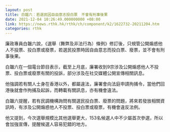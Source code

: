 ```yaml
---
layout: post
title: 白韞六︰若選民因自由意志投白票　不會有刑事後果
date: 2021-12-04 10:26:49.000000000 +08:00
link: https://news.rthk.hk/rthk/ch/component/k2/1622732-20211204.htm
categories: rthk
---
```


廉政專員白韞六說，《選舉（舞弊及非法行為）條例》修訂後，只規管公開煽惑他人不投票、投白票或廢票，若選民投票時因自由意志而投白票、廢票，並不會有刑事後果。

白韞六在一個電台節目表示，截至上月底，廉署收到9宗涉及公開煽惑他人不投票、投白票或廢票有關的投訴，部分涉及在社交媒體公開宣傳相關訊息。

他強調若有關人士身在香港以外，都屬違法，廉署會向法庭申請拘捕令，當他們回港後就會作拘捕及起訴，而轉載有關訊息，亦有機會違法。

白韞六提醒，若有民調機構詢問有關選民投白票、廢票的問題，將來若發放相關資訊時，有涉及公開煽惑他人不投票、投白票或廢票，有機會違反法例。

他又提到，今次選舉規模比其他選舉更大，153名候選人中不少屬首次參選，所以會加強宣傳，提醒候選人容易犯錯的地方。

